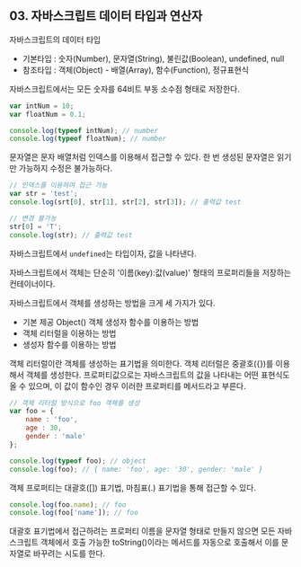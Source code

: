 ## 03. 자바스크립트 데이터 타입과 연산자

자바스크립트의 데이터 타입

- 기본타입 : 숫자(Number), 문자열(String), 불린값(Boolean), undefined, null
- 참조타입 : 객체(Object) - 배열(Array), 함수(Function), 정규표현식

자바스크립트에서는 모든 숫자를 64비트 부동 소수점 형태로 저장한다.

```javascript
var intNum = 10;
var floatNum = 0.1;

console.log(typeof intNum); // number
console.log(typeof floatNum); // number
```

문자열은 문자 배열처럼 인덱스를 이용해서 접근할 수 있다. 한 번 생성된 문자열은 읽기만 가능하지 수정은 불가능하다.

```javascript
// 인덱스를 이용하여 접근 가능
var str = 'test';
console.log(srt[0], str[1], str[2], str[3]); // 출력값 test

// 변경 불가능
str[0] = 'T';
console.log(str); // 출력값 test
```
자바스크립트에서 ```undefined```는 타입이자, 값을 나타낸다.

자바스크립트에서 객체는 단순히 '이름(key):값(value)' 형태의 프로퍼리들을 저장하는 컨테이너이다.

자바스크립트에서 객체를 생성하는 방법을 크게 세 가지가 있다.

- 기본 제공 Object() 객체 생성자 함수를 이용하는 방법
- 객체 리터럴을 이용하는 방법
- 생성자 함수를 이용하는 방법

객체 리터럴이란 객체를 생성하는 표기법을 의미한다. 객체 리터럴은 중괄호({})를 이용해서 객체를 생성한다.
프로퍼티값으로는 자바스크립트의 값을 나타내는 어떤 표현식도 올 수 있으며, 이 값이 함수인 경우 이러한 프로퍼티를 메서드라고 부른다.

```javascript
// 객체 리터럴 방식으로 foo 객체를 생성
var foo = {
    name : 'foo',
    age : 30,
    gender : 'male'
};

console.log(typeof foo); // object
console.log(foo); // { name: 'foo', age: '30', gender: 'male' }
```
객체 프로퍼티는 대괄호([]) 표기법, 마침표(.) 표기법을 통해 접근할 수 있다.

```javascript
console.log(foo.name); // foo
console.log(foo['name']); // foo
```

대괄호 표기법에서 접근하려는 프로퍼티 이름을 문자열 형태로 만들지 않으면 모든 자바스크립트 객체에서 호출 가능한 toString()이라는 메서드를 자동으로 호출해서 이를 문자열로 바꾸려는 시도를 한다.
